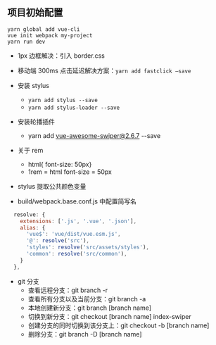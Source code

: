 ## 项目初始配置

```
yarn global add vue-cli
vue init webpack my-project
yarn run dev
```

- 1px 边框解决：引入 border.css
- 移动端 300ms 点击延迟解决方案：`yarn add fastclick —save`
- 安装 stylus

  - `yarn add stylus --save`
  - `yarn add stylus-loader --save`

- 安装轮播插件

  - yarn add vue-awesome-swiper@2.6.7 --save

- 关于 rem

  - html{ font-size: 50px}
  - 1rem = html font-size = 50px

- stylus 提取公共颜色变量
- build/webpack.base.conf.js 中配置简写名

```js
  resolve: {
    extensions: ['.js', '.vue', '.json'],
    alias: {
      'vue$': 'vue/dist/vue.esm.js',
      '@': resolve('src'),
      'styles': resolve('src/assets/styles'),
      'common': resolve('src/common'),
    }
  },
```

- git 分支
  - 查看远程分支：git branch -r
  - 查看所有分支以及当前分支：git branch -a
  - 本地创建新分支：git branch [branch name]
  - 切换到新分支：git checkout [branch name] index-swiper
  - 创建分支的同时切换到该分支上：git checkout -b [branch name]
  - 删除分支：git branch -D [branch name]
